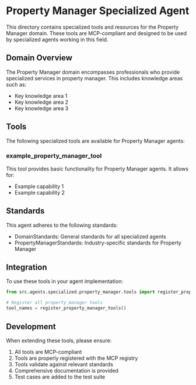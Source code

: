 # Property Manager Specialized Agent

This directory contains specialized tools and resources for the Property Manager domain. These tools are MCP-compliant and designed to be used by specialized agents working in this field.

## Domain Overview

The Property Manager domain encompasses professionals who provide specialized services in property manager. This includes knowledge areas such as:

- Key knowledge area 1
- Key knowledge area 2
- Key knowledge area 3

## Tools

The following specialized tools are available for Property Manager agents:

### example_property_manager_tool

This tool provides basic functionality for Property Manager agents. It allows for:

- Example capability 1
- Example capability 2

## Standards

This agent adheres to the following standards:

- DomainStandards: General standards for all specialized agents
- PropertyManagerStandards: Industry-specific standards for Property Manager

## Integration

To use these tools in your agent implementation:

```python
from src.agents.specialized.property_manager.tools import register_property_manager_tools

# Register all property_manager tools
tool_names = register_property_manager_tools()
```

## Development

When extending these tools, please ensure:

1. All tools are MCP-compliant
2. Tools are properly registered with the MCP registry
3. Tools validate against relevant standards
4. Comprehensive documentation is provided
5. Test cases are added to the test suite
